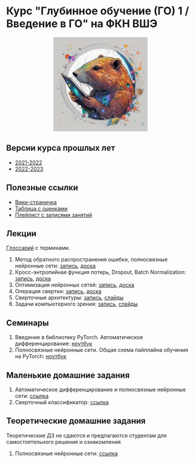 # Курс "Глубинное обучение (ГО) 1 / Введение в ГО" на ФКН ВШЭ

<p align="center">
  <img src="image.jpg" width="50%"/>
</p>

## Версии курса прошлых лет

* [2021-2022](https://github.com/isadrtdinov/intro-to-dl-hse/tree/2021-2022)
* [2022-2023](https://github.com/isadrtdinov/intro-to-dl-hse/tree/2022-2023)

## Полезные ссылки

* [Вики-страничка](http://wiki.cs.hse.ru/Глубинное_обучение_1_23/24)
* [Таблица с оценками](https://docs.google.com/spreadsheets/d/1D0m5CFlj6CJPUhYPTsCAhD-euPCV31iZGDnib08SGuI/edit?usp=sharing)
* [Плейлист с записями занятий](https://www.youtube.com/playlist?list=PLEwK9wdS5g0q1A2aQI83jeaRPwhBZhprY)

## Лекции

[Глоссарий](https://github.com/isadrtdinov/intro-to-dl-hse/blob/2023-2024/glossary.md) с терминами.
1. Метод обратного распространения ошибки, полносвязные нейронные сети: [запись](https://youtu.be/DXZK3rpDp4U?si=UpS9dkXpNXB4uF0Q), [доска](https://github.com/isadrtdinov/intro-to-dl-hse/blob/2023-2024/lecture-notes/notes-01-mlp.pdf)
2. Кросс-энтропийная функция потерь, Dropout, Batch Normalization: [запись](https://youtu.be/SWD-Zk4P1j0?si=hzIUcGtfzrx27FGC), [доска](https://github.com/isadrtdinov/intro-to-dl-hse/blob/2023-2024/lecture-notes/notes-02-dropout-batchnorm.pdf)
3. Оптимизация нейронных сетей: [запись](https://youtu.be/_RbndAAVMA4?si=E0Uk0rm2G9OqA9Sv), [доска](https://github.com/isadrtdinov/intro-to-dl-hse/blob/2023-2024/lecture-notes/notes-03-optimization.pdf)
4. Операция свертки: [запись](https://youtu.be/C__S5v9iObQ?si=8MyDx4xjb8aj3B8A), [доска](https://github.com/isadrtdinov/intro-to-dl-hse/blob/2023-2024/lecture-notes/notes-04-convolution.pdf)
5. Сверточные архитектуры: [запись](https://youtu.be/NYKiAqT8xXY?si=lrkSvIIGQ93y-tay), [слайды](https://github.com/isadrtdinov/intro-to-dl-hse/blob/2023-2024/lecture-notes/notes-05-cnn.pdf)
6. Задачи компьютерного зрения: [запись](https://youtu.be/GGFSKLPKeL4?si=RMsn5BZm0pws0pYN), [слайды](https://github.com/isadrtdinov/intro-to-dl-hse/blob/2023-2024/lecture-notes/notes-06-cv.pdf)

## Семинары

1. Введение в библиотеку PyTorch. Автоматическое дифференцирование: [ноутбук](https://github.com/isadrtdinov/intro-to-dl-hse/blob/2023-2024/seminars/212/01/Seminar_1_Intro_to_DL.ipynb)
2. Полносвязные нейронные сети. Общая схема пайплайна обучения на PyTorch: [ноутбук](https://github.com/isadrtdinov/intro-to-dl-hse/blob/2023-2024/seminars/212/02/Seminar_2_Intro_to_DL.ipynb)

## Маленькие домашние задания

1. Автоматическое дифференцирование и полносвязные нейронные сети: [ссылка](https://github.com/isadrtdinov/intro-to-dl-hse/tree/2023-2024/homeworks-small/shw-01-mlp)
2. Сверточный классификатор: [ссылка](https://github.com/isadrtdinov/intro-to-dl-hse/blob/2023-2024/homeworks-small/shw-02-cnn.ipynb)

## Теоретические домашние задания

Теоретические ДЗ не сдаются и предлагаются студентам для самостоятельного решения и ознакомления

1. Полносвязные нейронные сети: [ссылка](https://github.com/isadrtdinov/intro-to-dl-hse/blob/2023-2024/homeworks-theory/thw-01-mlp.pdf)
